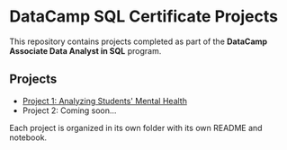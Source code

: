 # DataCamp SQL Certificate Projects

This repository contains projects completed as part of the **DataCamp Associate Data Analyst in SQL** program.

## Projects

- [Project 1: Analyzing Students' Mental Health](./project-1-mental-health/)
- Project 2: Coming soon...

Each project is organized in its own folder with its own README and notebook.
